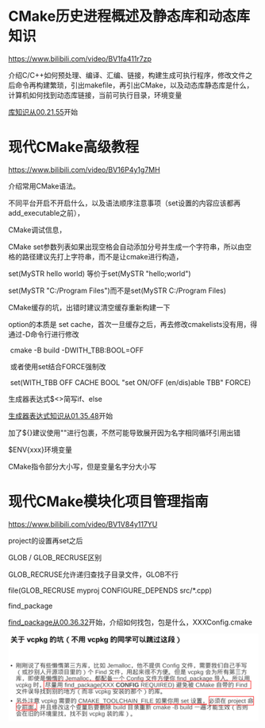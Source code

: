 # CMake历史进程概述及静态库和动态库知识

 https://www.bilibili.com/video/BV1fa411r7zp

介绍C/C++如何预处理、编译、汇编、链接，构建生成可执行程序，修改文件之后命令再构建繁琐，引出makefile，再引出CMake，以及动态库静态库是什么，计算机如何找到动态库链接，当前可执行目录，环境变量

[库知识从00.21.55]()开始



# 现代CMake高级教程

 https://www.bilibili.com/video/BV16P4y1g7MH

介绍常用CMake语法。

不同平台开启不开启什么，以及语法顺序注意事项（set设置的内容应该都再add_executable之前），

CMake调试信息，

CMake set参数列表如果出现空格会自动添加分号并生成一个字符串，所以由空格的路径建议先打上字符串，而不是让cmake进行构造，

set(MySTR hello world) 等价于set(MySTR "hello;world")

set(MySTR "C:/Program Files")而不是set(MySTR C:/Program Files)

CMake缓存的坑，出错时建议清空缓存重新构建一下

option的本质是 set cache，首次一旦缓存之后，再去修改cmakelists没有用，得通过-D命令行进行修改

​	cmake -B build -DWITH_TBB:BOOL=OFF

​	或者使用set结合FORCE强制改

​	set(WITH_TBB OFF CACHE BOOL "set ON/OFF (en/dis)able TBB" FORCE)

生成器表达式$<>简写if、else

[生成器表达式知识从01.35.48]()开始



加了${}建议使用""进行包裹，不然可能导致展开因为名字相同循环引用出错

$ENV{xxx}环境变量



CMake指令部分大小写，但是变量名字分大小写



# 现代CMake模块化项目管理指南

https://www.bilibili.com/video/BV1V84y117YU

project的设置再set之后

GLOB / GLOB_RECRUSE区别

GLOB_RECRUSE允许递归查找子目录文件，GLOB不行

file(GLOB_RECRUSE myproj CONFIGURE_DEPENDS src/*.cpp)



find_package

[find_package从00.36.32]()开始，介绍如何找包，包是什么，XXXConfig.cmake

![image-20251024002022232](assets/image-20251024002022232.png)